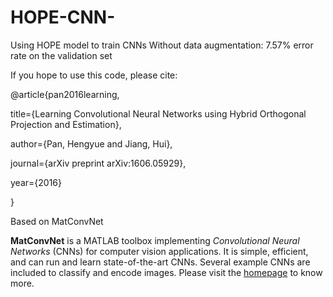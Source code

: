 # HOPE-CNN-
Using HOPE model to train CNNs
Without data augmentation: 7.57% error rate on the validation set

If you hope to use this code, please cite:

@article{pan2016learning,

  title={Learning Convolutional Neural Networks using Hybrid Orthogonal Projection and Estimation},
  
  author={Pan, Hengyue and Jiang, Hui},
  
  journal={arXiv preprint arXiv:1606.05929},
  
  year={2016}
  
  }

Based on MatConvNet

**MatConvNet** is a MATLAB toolbox implementing *Convolutional Neural
Networks* (CNNs) for computer vision applications. It is simple,
efficient, and can run and learn state-of-the-art CNNs. Several
example CNNs are included to classify and encode images. Please visit
the [homepage](http://www.vlfeat.org/matconvnet) to know more.
